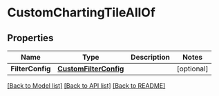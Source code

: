 # CustomChartingTileAllOf

## Properties

Name | Type | Description | Notes
------------ | ------------- | ------------- | -------------
**FilterConfig** | [**CustomFilterConfig**](CustomFilterConfig.md) |  | [optional] 

[[Back to Model list]](../README.md#documentation-for-models) [[Back to API list]](../README.md#documentation-for-api-endpoints) [[Back to README]](../README.md)


